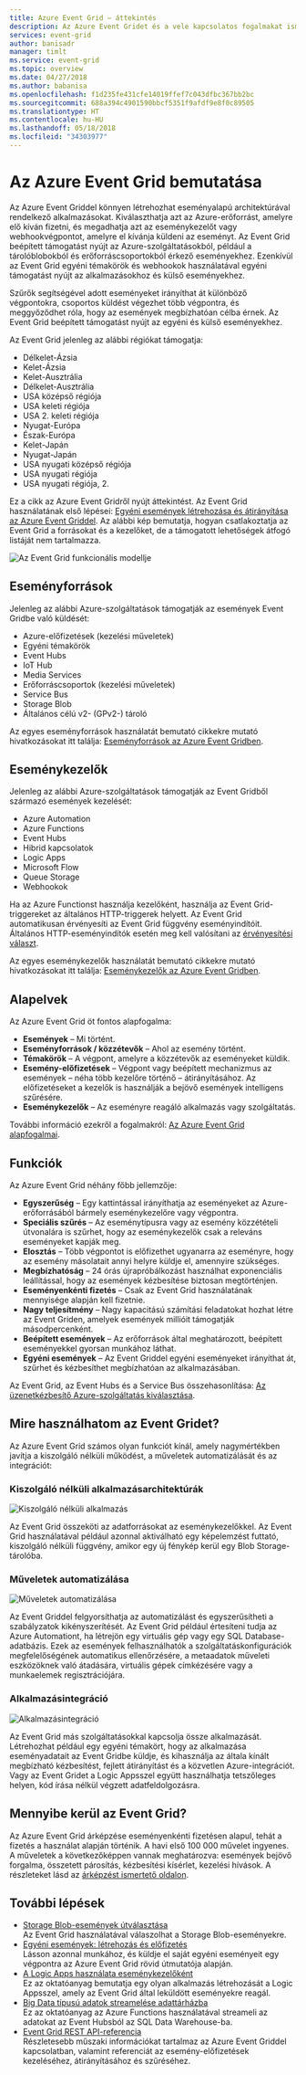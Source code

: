 ```yaml
---
title: Azure Event Grid – áttekintés
description: Az Azure Event Gridet és a vele kapcsolatos fogalmakat ismerteti.
services: event-grid
author: banisadr
manager: timlt
ms.service: event-grid
ms.topic: overview
ms.date: 04/27/2018
ms.author: babanisa
ms.openlocfilehash: f1d235fe431cfe14019ffef7c043dfbc367bb2bc
ms.sourcegitcommit: 688a394c4901590bbcf5351f9afdf9e8f0c89505
ms.translationtype: HT
ms.contentlocale: hu-HU
ms.lasthandoff: 05/18/2018
ms.locfileid: "34303977"
---
```

# <a name="an-introduction-to-azure-event-grid"></a>Az Azure Event Grid bemutatása

Az Azure Event Griddel könnyen létrehozhat eseményalapú architektúrával rendelkező alkalmazásokat. Kiválaszthatja azt az Azure-erőforrást, amelyre elő kíván fizetni, és megadhatja azt az eseménykezelőt vagy webhookvégpontot, amelyre el kívánja küldeni az eseményt. Az Event Grid beépített támogatást nyújt az Azure-szolgáltatásokból, például a tárolóblobokból és erőforráscsoportokból érkező eseményekhez. Ezenkívül az Event Grid egyéni témakörök és webhookok használatával egyéni támogatást nyújt az alkalmazásokhoz és külső eseményekhez. 

Szűrők segítségével adott eseményeket irányíthat át különböző végpontokra, csoportos küldést végezhet több végpontra, és meggyőződhet róla, hogy az események megbízhatóan célba érnek. Az Event Grid beépített támogatást nyújt az egyéni és külső eseményekhez.

Az Event Grid jelenleg az alábbi régiókat támogatja:

* Délkelet-Ázsia
* Kelet-Ázsia
* Kelet-Ausztrália
* Délkelet-Ausztrália
* USA középső régiója
*   USA keleti régiója
*   USA 2. keleti régiója
* Nyugat-Európa
* Észak-Európa
* Kelet-Japán
* Nyugat-Japán
*   USA nyugati középső régiója
*   USA nyugati régiója
*   USA nyugati régiója, 2.

Ez a cikk az Azure Event Gridről nyújt áttekintést. Az Event Grid használatának első lépései: [Egyéni események létrehozása és átirányítása az Azure Event Griddel](custom-event-quickstart.md). Az alábbi kép bemutatja, hogyan csatlakoztatja az Event Grid a forrásokat és a kezelőket, de a támogatott lehetőségek átfogó listáját nem tartalmazza.

![Az Event Grid funkcionális modellje](./media/overview/functional-model.png)

## <a name="event-sources"></a>Eseményforrások

Jelenleg az alábbi Azure-szolgáltatások támogatják az események Event Gridbe való küldését:

* Azure-előfizetések (kezelési műveletek)
* Egyéni témakörök
* Event Hubs
* IoT Hub
* Media Services
* Erőforráscsoportok (kezelési műveletek)
* Service Bus
* Storage Blob
* Általános célú v2- (GPv2-) tároló

Az egyes eseményforrások használatát bemutató cikkekre mutató hivatkozásokat itt találja: [Eseményforrások az Azure Event Gridben](event-sources.md).

## <a name="event-handlers"></a>Eseménykezelők

Jelenleg az alábbi Azure-szolgáltatások támogatják az Event Gridből származó események kezelését: 

* Azure Automation
* Azure Functions
* Event Hubs
* Hibrid kapcsolatok
* Logic Apps
* Microsoft Flow
* Queue Storage
* Webhookok

Ha az Azure Functionst használja kezelőként, használja az Event Grid-triggereket az általános HTTP-triggerek helyett. Az Event Grid automatikusan érvényesíti az Event Grid függvény eseményindítóit. Általános HTTP-eseményindítók esetén meg kell valósítani az [érvényesítési választ](security-authentication.md#webhook-event-delivery).

Az egyes eseménykezelők használatát bemutató cikkekre mutató hivatkozásokat itt találja: [Eseménykezelők az Azure Event Gridben](event-handlers.md).

## <a name="concepts"></a>Alapelvek

Az Azure Event Grid öt fontos alapfogalma:

* **Események** – Mi történt.
* **Eseményforrások / közzétevők** – Ahol az esemény történt.
* **Témakörök** – A végpont, amelyre a közzétevők az eseményeket küldik.
* **Esemény-előfizetések** – Végpont vagy beépített mechanizmus az események – néha több kezelőre történő – átirányításához. Az előfizetéseket a kezelők is használják a bejövő események intelligens szűrésére.
* **Eseménykezelők** – Az eseményre reagáló alkalmazás vagy szolgáltatás.

További információ ezekről a fogalmakról: [Az Azure Event Grid alapfogalmai](concepts.md).

## <a name="capabilities"></a>Funkciók

Az Azure Event Grid néhány főbb jellemzője:

* **Egyszerűség** – Egy kattintással irányíthatja az eseményeket az Azure-erőforrásából bármely eseménykezelőre vagy végpontra.
* **Speciális szűrés** – Az eseménytípusra vagy az esemény közzétételi útvonalára is szűrhet, hogy az eseménykezelők csak a releváns eseményeket kapják meg.
* **Elosztás** – Több végpontot is előfizethet ugyanarra az eseményre, hogy az esemény másolatait annyi helyre küldje el, amennyire szükséges.
* **Megbízhatóság** – 24 órás újrapróbálkozást használhat exponenciális leállítással, hogy az események kézbesítése biztosan megtörténjen.
* **Eseményenkénti fizetés** – Csak az Event Grid használatának mennyisége alapján kell fizetnie.
* **Nagy teljesítmény** – Nagy kapacitású számítási feladatokat hozhat létre az Event Griden, amelyek események millióit támogatják másodpercenként.
* **Beépített események** – Az erőforrások által meghatározott, beépített eseményekkel gyorsan munkához láthat.
* **Egyéni események** – Az Event Griddel egyéni eseményeket irányíthat át, szűrhet és kézbesíthet megbízhatóan az alkalmazásában.

Az Event Grid, az Event Hubs és a Service Bus összehasonlítása: [Az üzenetkézbesítő Azure-szolgáltatás kiválasztása](compare-messaging-services.md).

## <a name="what-can-i-do-with-event-grid"></a>Mire használhatom az Event Gridet?

Az Azure Event Grid számos olyan funkciót kínál, amely nagymértékben javítja a kiszolgáló nélküli működést, a műveletek automatizálását és az integrációt: 

### <a name="serverless-application-architectures"></a>Kiszolgáló nélküli alkalmazásarchitektúrák

![Kiszolgáló nélküli alkalmazás](./media/overview/serverless_web_app.png)

Az Event Grid összeköti az adatforrásokat az eseménykezelőkkel. Az Event Grid használatával például azonnal aktiválható egy képelemzést futtató, kiszolgáló nélküli függvény, amikor egy új fénykép kerül egy Blob Storage-tárolóba. 

### <a name="ops-automation"></a>Műveletek automatizálása

![Műveletek automatizálása](./media/overview/Ops_automation.png)

Az Event Griddel felgyorsíthatja az automatizálást és egyszerűsítheti a szabályzatok kikényszerítését. Az Event Grid például értesíteni tudja az Azure Automationt, ha létrejön egy virtuális gép vagy egy SQL Database-adatbázis. Ezek az események felhasználhatók a szolgáltatáskonfigurációk megfelelőségének automatikus ellenőrzésére, a metaadatok műveleti eszközöknek való átadására, virtuális gépek címkézésére vagy a munkaelemek regisztrációjára.

### <a name="application-integration"></a>Alkalmazásintegráció

![Alkalmazásintegráció](./media/overview/app_integration.png)

Az Event Grid más szolgáltatásokkal kapcsolja össze alkalmazását. Létrehozhat például egy egyéni témakört, hogy az alkalmazása eseményadatait az Event Gridbe küldje, és kihasználja az általa kínált megbízható kézbesítést, fejlett átirányítást és a közvetlen Azure-integrációt. Vagy az Event Gridet a Logic Appsszel együtt használhatja tetszőleges helyen, kód írása nélkül végzett adatfeldolgozásra. 

## <a name="how-much-does-event-grid-cost"></a>Mennyibe kerül az Event Grid?

Az Azure Event Grid árképzése eseményenkénti fizetésen alapul, tehát a fizetés a használat alapján történik. A havi első 100 000 művelet ingyenes. A műveletek a következőképpen vannak meghatározva: események bejövő forgalma, összetett párosítás, kézbesítési kísérlet, kezelési hívások. A részleteket lásd az [árképzést ismertető oldalon](https://azure.microsoft.com/pricing/details/event-grid/).

## <a name="next-steps"></a>További lépések

* [Storage Blob-események útválasztása](../storage/blobs/storage-blob-event-quickstart.md?toc=%2fazure%2fevent-grid%2ftoc.json)  
  Az Event Grid használatával válaszolhat a Storage Blob-eseményekre.
* [Egyéni események: létrehozás és előfizetés](custom-event-quickstart.md)  
  Lásson azonnal munkához, és küldje el saját egyéni eseményeit egy végpontra az Azure Event Grid rövid útmutatója alapján.
* [A Logic Apps használata eseménykezelőként](monitor-virtual-machine-changes-event-grid-logic-app.md)  
  Ez az oktatóanyag bemutatja egy olyan alkalmazás létrehozását a Logic Appsszel, amely az Event Grid által leküldött eseményekre reagál.
* [Big Data típusú adatok streamelése adattárházba](event-grid-event-hubs-integration.md)  
  Ez az oktatóanyag az Azure Functions használatával streameli az adatokat az Event Hubsból az SQL Data Warehouse-ba.
* [Event Grid REST API-referencia](/rest/api/eventgrid)  
  Részletesebb műszaki információkat tartalmaz az Azure Event Griddel kapcsolatban, valamint referenciát az esemény-előfizetések kezeléséhez, átirányításához és szűréséhez.